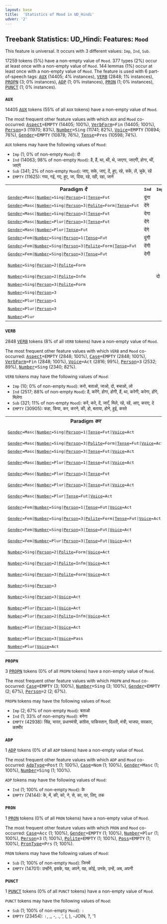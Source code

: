 ```yaml
---
layout: base
title:  'Statistics of Mood in UD_Hindi'
udver: '2'
---
```


## Treebank Statistics: UD_Hindi: Features: `Mood`

This feature is universal.
It occurs with 3 different values: `Imp`, `Ind`, `Sub`.

17259 tokens (5%) have a non-empty value of `Mood`.
377 types (2%) occur at least once with a non-empty value of `Mood`.
144 lemmas (1%) occur at least once with a non-empty value of `Mood`.
The feature is used with 6 part-of-speech tags: <tt><a href="hi-pos-AUX.html">AUX</a></tt> (14405; 4% instances), <tt><a href="hi-pos-VERB.html">VERB</a></tt> (2848; 1% instances), <tt><a href="hi-pos-PROPN.html">PROPN</a></tt> (3; 0% instances), <tt><a href="hi-pos-ADP.html">ADP</a></tt> (1; 0% instances), <tt><a href="hi-pos-PRON.html">PRON</a></tt> (1; 0% instances), <tt><a href="hi-pos-PUNCT.html">PUNCT</a></tt> (1; 0% instances).

### `AUX`

14405 <tt><a href="hi-pos-AUX.html">AUX</a></tt> tokens (55% of all `AUX` tokens) have a non-empty value of `Mood`.

The most frequent other feature values with which `AUX` and `Mood` co-occurred: <tt><a href="hi-feat-Aspect.html">Aspect</a></tt><tt>=EMPTY</tt> (14405; 100%), <tt><a href="hi-feat-VerbForm.html">VerbForm</a></tt><tt>=Fin</tt> (14405; 100%), <tt><a href="hi-feat-Person.html">Person</a></tt><tt>=3</tt> (11970; 83%), <tt><a href="hi-feat-Number.html">Number</a></tt><tt>=Sing</tt> (11741; 82%), <tt><a href="hi-feat-Voice.html">Voice</a></tt><tt>=EMPTY</tt> (10894; 76%), <tt><a href="hi-feat-Gender.html">Gender</a></tt><tt>=EMPTY</tt> (10878; 76%), <tt><a href="hi-feat-Tense.html">Tense</a></tt><tt>=Pres</tt> (10598; 74%).

`AUX` tokens may have the following values of `Mood`:

* `Imp` (1; 0% of non-empty `Mood`): दो
* `Ind` (14063; 98% of non-empty `Mood`): है, हैं, था, थी, थे, जाएगा, जाएगी, होगा, थीं, जाएंगे
* `Sub` (341; 2% of non-empty `Mood`): जाए, सके, जाएं, दें, हुए, रहे, सकें, लें, चुके, रहें
* `EMPTY` (11625): गया, गई, गए, हुए, जा, दिया, रहे, रही, रहा, जाने

<table>
  <tr><th>Paradigm <i>दे</i></th><th><tt>Ind</tt></th><th><tt>Imp</tt></th><th><tt>Sub</tt></th></tr>
  <tr><td><tt><tt><a href="hi-feat-Gender.html">Gender</a></tt><tt>=Masc</tt>|<tt><a href="hi-feat-Number.html">Number</a></tt><tt>=Sing</tt>|<tt><a href="hi-feat-Person.html">Person</a></tt><tt>=1</tt>|<tt><a href="hi-feat-Tense.html">Tense</a></tt><tt>=Fut</tt></tt></td><td>दूंगा</td><td></td><td></td></tr>
  <tr><td><tt><tt><a href="hi-feat-Gender.html">Gender</a></tt><tt>=Masc</tt>|<tt><a href="hi-feat-Number.html">Number</a></tt><tt>=Sing</tt>|<tt><a href="hi-feat-Person.html">Person</a></tt><tt>=3</tt>|<tt><a href="hi-feat-Polite.html">Polite</a></tt><tt>=Form</tt>|<tt><a href="hi-feat-Tense.html">Tense</a></tt><tt>=Fut</tt></tt></td><td>देंगे</td><td></td><td></td></tr>
  <tr><td><tt><tt><a href="hi-feat-Gender.html">Gender</a></tt><tt>=Masc</tt>|<tt><a href="hi-feat-Number.html">Number</a></tt><tt>=Sing</tt>|<tt><a href="hi-feat-Person.html">Person</a></tt><tt>=3</tt>|<tt><a href="hi-feat-Tense.html">Tense</a></tt><tt>=Fut</tt></tt></td><td>देगा</td><td></td><td></td></tr>
  <tr><td><tt><tt><a href="hi-feat-Gender.html">Gender</a></tt><tt>=Masc</tt>|<tt><a href="hi-feat-Number.html">Number</a></tt><tt>=Plur</tt>|<tt><a href="hi-feat-Person.html">Person</a></tt><tt>=3</tt>|<tt><a href="hi-feat-Tense.html">Tense</a></tt><tt>=Fut</tt></tt></td><td>देंगे</td><td></td><td></td></tr>
  <tr><td><tt><tt><a href="hi-feat-Gender.html">Gender</a></tt><tt>=Masc</tt>|<tt><a href="hi-feat-Number.html">Number</a></tt><tt>=Plur</tt>|<tt><a href="hi-feat-Tense.html">Tense</a></tt><tt>=Fut</tt></tt></td><td>देंगे</td><td></td><td></td></tr>
  <tr><td><tt><tt><a href="hi-feat-Gender.html">Gender</a></tt><tt>=Fem</tt>|<tt><a href="hi-feat-Number.html">Number</a></tt><tt>=Sing</tt>|<tt><a href="hi-feat-Person.html">Person</a></tt><tt>=1</tt>|<tt><a href="hi-feat-Tense.html">Tense</a></tt><tt>=Fut</tt></tt></td><td>दूंगी</td><td></td><td></td></tr>
  <tr><td><tt><tt><a href="hi-feat-Gender.html">Gender</a></tt><tt>=Fem</tt>|<tt><a href="hi-feat-Number.html">Number</a></tt><tt>=Sing</tt>|<tt><a href="hi-feat-Person.html">Person</a></tt><tt>=3</tt>|<tt><a href="hi-feat-Polite.html">Polite</a></tt><tt>=Form</tt>|<tt><a href="hi-feat-Tense.html">Tense</a></tt><tt>=Fut</tt></tt></td><td>देंगी</td><td></td><td></td></tr>
  <tr><td><tt><tt><a href="hi-feat-Gender.html">Gender</a></tt><tt>=Fem</tt>|<tt><a href="hi-feat-Number.html">Number</a></tt><tt>=Sing</tt>|<tt><a href="hi-feat-Person.html">Person</a></tt><tt>=3</tt>|<tt><a href="hi-feat-Tense.html">Tense</a></tt><tt>=Fut</tt></tt></td><td>देगी</td><td></td><td></td></tr>
  <tr><td><tt><tt><a href="hi-feat-Number.html">Number</a></tt><tt>=Sing</tt>|<tt><a href="hi-feat-Person.html">Person</a></tt><tt>=2</tt>|<tt><a href="hi-feat-Polite.html">Polite</a></tt><tt>=Form</tt></tt></td><td></td><td></td><td>दीजिए, दें</td></tr>
  <tr><td><tt><tt><a href="hi-feat-Number.html">Number</a></tt><tt>=Sing</tt>|<tt><a href="hi-feat-Person.html">Person</a></tt><tt>=2</tt>|<tt><a href="hi-feat-Polite.html">Polite</a></tt><tt>=Infm</tt></tt></td><td></td><td>दो</td><td></td></tr>
  <tr><td><tt><tt><a href="hi-feat-Number.html">Number</a></tt><tt>=Sing</tt>|<tt><a href="hi-feat-Person.html">Person</a></tt><tt>=3</tt>|<tt><a href="hi-feat-Polite.html">Polite</a></tt><tt>=Form</tt></tt></td><td></td><td></td><td>दें</td></tr>
  <tr><td><tt><tt><a href="hi-feat-Number.html">Number</a></tt><tt>=Sing</tt>|<tt><a href="hi-feat-Person.html">Person</a></tt><tt>=3</tt></tt></td><td></td><td></td><td>दें, दे</td></tr>
  <tr><td><tt><tt><a href="hi-feat-Number.html">Number</a></tt><tt>=Plur</tt>|<tt><a href="hi-feat-Person.html">Person</a></tt><tt>=1</tt></tt></td><td></td><td></td><td>दें</td></tr>
  <tr><td><tt><tt><a href="hi-feat-Number.html">Number</a></tt><tt>=Plur</tt>|<tt><a href="hi-feat-Person.html">Person</a></tt><tt>=3</tt></tt></td><td></td><td></td><td>दें</td></tr>
  <tr><td><tt><tt><a href="hi-feat-Number.html">Number</a></tt><tt>=Plur</tt></tt></td><td></td><td></td><td>दें</td></tr>
</table>

### `VERB`

2848 <tt><a href="hi-pos-VERB.html">VERB</a></tt> tokens (8% of all `VERB` tokens) have a non-empty value of `Mood`.

The most frequent other feature values with which `VERB` and `Mood` co-occurred: <tt><a href="hi-feat-Aspect.html">Aspect</a></tt><tt>=EMPTY</tt> (2848; 100%), <tt><a href="hi-feat-Case.html">Case</a></tt><tt>=EMPTY</tt> (2848; 100%), <tt><a href="hi-feat-VerbForm.html">VerbForm</a></tt><tt>=Fin</tt> (2848; 100%), <tt><a href="hi-feat-Voice.html">Voice</a></tt><tt>=Act</tt> (2816; 99%), <tt><a href="hi-feat-Person.html">Person</a></tt><tt>=3</tt> (2532; 89%), <tt><a href="hi-feat-Number.html">Number</a></tt><tt>=Sing</tt> (2340; 82%).

`VERB` tokens may have the following values of `Mood`:

* `Imp` (10; 0% of non-empty `Mood`): करो, बताओ, जाओ, दो, बचाओ, लो
* `Ind` (2517; 88% of non-empty `Mood`): है, करेंगे, होगा, होगी, हैं, था, करेगी, करेगा, होंगे, मिलेगा
* `Sub` (321; 11% of non-empty `Mood`): करें, करे, दें, जाएँ, मिले, रहे, रहें, आए, कराए, दे
* `EMPTY` (30905): कहा, किया, कर, करने, की, हो, बताया, होने, हुई, करते

<table>
  <tr><th>Paradigm <i>कर</i></th><th><tt>Ind</tt></th><th><tt>Imp</tt></th><th><tt>Sub</tt></th></tr>
  <tr><td><tt><tt><a href="hi-feat-Gender.html">Gender</a></tt><tt>=Masc</tt>|<tt><a href="hi-feat-Number.html">Number</a></tt><tt>=Sing</tt>|<tt><a href="hi-feat-Person.html">Person</a></tt><tt>=1</tt>|<tt><a href="hi-feat-Tense.html">Tense</a></tt><tt>=Fut</tt>|<tt><a href="hi-feat-Voice.html">Voice</a></tt><tt>=Act</tt></tt></td><td>करूंगा, करूँगा</td><td></td><td></td></tr>
  <tr><td><tt><tt><a href="hi-feat-Gender.html">Gender</a></tt><tt>=Masc</tt>|<tt><a href="hi-feat-Number.html">Number</a></tt><tt>=Sing</tt>|<tt><a href="hi-feat-Person.html">Person</a></tt><tt>=3</tt>|<tt><a href="hi-feat-Polite.html">Polite</a></tt><tt>=Form</tt>|<tt><a href="hi-feat-Tense.html">Tense</a></tt><tt>=Fut</tt>|<tt><a href="hi-feat-Voice.html">Voice</a></tt><tt>=Act</tt></tt></td><td>करेंगे</td><td></td><td></td></tr>
  <tr><td><tt><tt><a href="hi-feat-Gender.html">Gender</a></tt><tt>=Masc</tt>|<tt><a href="hi-feat-Number.html">Number</a></tt><tt>=Sing</tt>|<tt><a href="hi-feat-Person.html">Person</a></tt><tt>=3</tt>|<tt><a href="hi-feat-Tense.html">Tense</a></tt><tt>=Fut</tt>|<tt><a href="hi-feat-Voice.html">Voice</a></tt><tt>=Act</tt></tt></td><td>करेगा</td><td></td><td></td></tr>
  <tr><td><tt><tt><a href="hi-feat-Gender.html">Gender</a></tt><tt>=Masc</tt>|<tt><a href="hi-feat-Number.html">Number</a></tt><tt>=Plur</tt>|<tt><a href="hi-feat-Person.html">Person</a></tt><tt>=1</tt>|<tt><a href="hi-feat-Tense.html">Tense</a></tt><tt>=Fut</tt>|<tt><a href="hi-feat-Voice.html">Voice</a></tt><tt>=Act</tt></tt></td><td>करेंगे, करेगें</td><td></td><td></td></tr>
  <tr><td><tt><tt><a href="hi-feat-Gender.html">Gender</a></tt><tt>=Masc</tt>|<tt><a href="hi-feat-Number.html">Number</a></tt><tt>=Plur</tt>|<tt><a href="hi-feat-Person.html">Person</a></tt><tt>=3</tt>|<tt><a href="hi-feat-Tense.html">Tense</a></tt><tt>=Fut</tt></tt></td><td>करेंगे</td><td></td><td></td></tr>
  <tr><td><tt><tt><a href="hi-feat-Gender.html">Gender</a></tt><tt>=Masc</tt>|<tt><a href="hi-feat-Number.html">Number</a></tt><tt>=Plur</tt>|<tt><a href="hi-feat-Person.html">Person</a></tt><tt>=3</tt>|<tt><a href="hi-feat-Tense.html">Tense</a></tt><tt>=Fut</tt>|<tt><a href="hi-feat-Voice.html">Voice</a></tt><tt>=Act</tt></tt></td><td>करेंगे, करवाएंगे</td><td></td><td></td></tr>
  <tr><td><tt><tt><a href="hi-feat-Gender.html">Gender</a></tt><tt>=Masc</tt>|<tt><a href="hi-feat-Number.html">Number</a></tt><tt>=Plur</tt>|<tt><a href="hi-feat-Tense.html">Tense</a></tt><tt>=Fut</tt>|<tt><a href="hi-feat-Voice.html">Voice</a></tt><tt>=Act</tt></tt></td><td>करेंगे</td><td></td><td></td></tr>
  <tr><td><tt><tt><a href="hi-feat-Gender.html">Gender</a></tt><tt>=Fem</tt>|<tt><a href="hi-feat-Number.html">Number</a></tt><tt>=Sing</tt>|<tt><a href="hi-feat-Person.html">Person</a></tt><tt>=1</tt>|<tt><a href="hi-feat-Tense.html">Tense</a></tt><tt>=Fut</tt>|<tt><a href="hi-feat-Voice.html">Voice</a></tt><tt>=Act</tt></tt></td><td>करूँगी, करुंगी</td><td></td><td></td></tr>
  <tr><td><tt><tt><a href="hi-feat-Gender.html">Gender</a></tt><tt>=Fem</tt>|<tt><a href="hi-feat-Number.html">Number</a></tt><tt>=Sing</tt>|<tt><a href="hi-feat-Person.html">Person</a></tt><tt>=3</tt>|<tt><a href="hi-feat-Polite.html">Polite</a></tt><tt>=Form</tt>|<tt><a href="hi-feat-Tense.html">Tense</a></tt><tt>=Fut</tt>|<tt><a href="hi-feat-Voice.html">Voice</a></tt><tt>=Act</tt></tt></td><td>करेंगी</td><td></td><td></td></tr>
  <tr><td><tt><tt><a href="hi-feat-Gender.html">Gender</a></tt><tt>=Fem</tt>|<tt><a href="hi-feat-Number.html">Number</a></tt><tt>=Sing</tt>|<tt><a href="hi-feat-Person.html">Person</a></tt><tt>=3</tt>|<tt><a href="hi-feat-Tense.html">Tense</a></tt><tt>=Fut</tt>|<tt><a href="hi-feat-Voice.html">Voice</a></tt><tt>=Act</tt></tt></td><td>करेगी, करूंगी</td><td></td><td></td></tr>
  <tr><td><tt><tt><a href="hi-feat-Gender.html">Gender</a></tt><tt>=Fem</tt>|<tt><a href="hi-feat-Number.html">Number</a></tt><tt>=Plur</tt>|<tt><a href="hi-feat-Person.html">Person</a></tt><tt>=3</tt>|<tt><a href="hi-feat-Tense.html">Tense</a></tt><tt>=Fut</tt>|<tt><a href="hi-feat-Voice.html">Voice</a></tt><tt>=Act</tt></tt></td><td>करेंगी</td><td></td><td></td></tr>
  <tr><td><tt><tt><a href="hi-feat-Number.html">Number</a></tt><tt>=Sing</tt>|<tt><a href="hi-feat-Person.html">Person</a></tt><tt>=2</tt>|<tt><a href="hi-feat-Polite.html">Polite</a></tt><tt>=Form</tt>|<tt><a href="hi-feat-Voice.html">Voice</a></tt><tt>=Act</tt></tt></td><td></td><td></td><td>करें, कीजिए</td></tr>
  <tr><td><tt><tt><a href="hi-feat-Number.html">Number</a></tt><tt>=Sing</tt>|<tt><a href="hi-feat-Person.html">Person</a></tt><tt>=2</tt>|<tt><a href="hi-feat-Polite.html">Polite</a></tt><tt>=Infm</tt>|<tt><a href="hi-feat-Voice.html">Voice</a></tt><tt>=Act</tt></tt></td><td></td><td>करो</td><td></td></tr>
  <tr><td><tt><tt><a href="hi-feat-Number.html">Number</a></tt><tt>=Sing</tt>|<tt><a href="hi-feat-Person.html">Person</a></tt><tt>=3</tt>|<tt><a href="hi-feat-Polite.html">Polite</a></tt><tt>=Form</tt>|<tt><a href="hi-feat-Voice.html">Voice</a></tt><tt>=Act</tt></tt></td><td></td><td></td><td>करें, करे</td></tr>
  <tr><td><tt><tt><a href="hi-feat-Number.html">Number</a></tt><tt>=Sing</tt>|<tt><a href="hi-feat-Person.html">Person</a></tt><tt>=3</tt></tt></td><td></td><td></td><td>करे</td></tr>
  <tr><td><tt><tt><a href="hi-feat-Number.html">Number</a></tt><tt>=Sing</tt>|<tt><a href="hi-feat-Person.html">Person</a></tt><tt>=3</tt>|<tt><a href="hi-feat-Voice.html">Voice</a></tt><tt>=Act</tt></tt></td><td></td><td></td><td>करे, करें</td></tr>
  <tr><td><tt><tt><a href="hi-feat-Number.html">Number</a></tt><tt>=Plur</tt>|<tt><a href="hi-feat-Person.html">Person</a></tt><tt>=1</tt>|<tt><a href="hi-feat-Voice.html">Voice</a></tt><tt>=Act</tt></tt></td><td></td><td></td><td>करें</td></tr>
  <tr><td><tt><tt><a href="hi-feat-Number.html">Number</a></tt><tt>=Plur</tt>|<tt><a href="hi-feat-Person.html">Person</a></tt><tt>=2</tt>|<tt><a href="hi-feat-Polite.html">Polite</a></tt><tt>=Infm</tt>|<tt><a href="hi-feat-Voice.html">Voice</a></tt><tt>=Act</tt></tt></td><td></td><td>करो</td><td></td></tr>
  <tr><td><tt><tt><a href="hi-feat-Number.html">Number</a></tt><tt>=Plur</tt>|<tt><a href="hi-feat-Person.html">Person</a></tt><tt>=3</tt>|<tt><a href="hi-feat-Voice.html">Voice</a></tt><tt>=Act</tt></tt></td><td></td><td></td><td>करें, करे</td></tr>
  <tr><td><tt><tt><a href="hi-feat-Number.html">Number</a></tt><tt>=Plur</tt>|<tt><a href="hi-feat-Person.html">Person</a></tt><tt>=3</tt>|<tt><a href="hi-feat-Voice.html">Voice</a></tt><tt>=Pass</tt></tt></td><td></td><td></td><td>करें</td></tr>
  <tr><td><tt><tt><a href="hi-feat-Number.html">Number</a></tt><tt>=Plur</tt>|<tt><a href="hi-feat-Voice.html">Voice</a></tt><tt>=Act</tt></tt></td><td></td><td></td><td>करें</td></tr>
</table>

### `PROPN`

3 <tt><a href="hi-pos-PROPN.html">PROPN</a></tt> tokens (0% of all `PROPN` tokens) have a non-empty value of `Mood`.

The most frequent other feature values with which `PROPN` and `Mood` co-occurred: <tt><a href="hi-feat-Case.html">Case</a></tt><tt>=EMPTY</tt> (3; 100%), <tt><a href="hi-feat-Number.html">Number</a></tt><tt>=Sing</tt> (3; 100%), <tt><a href="hi-feat-Gender.html">Gender</a></tt><tt>=EMPTY</tt> (2; 67%), <tt><a href="hi-feat-Person.html">Person</a></tt><tt>=2</tt> (2; 67%).

`PROPN` tokens may have the following values of `Mood`:

* `Imp` (2; 67% of non-empty `Mood`): बताओ
* `Ind` (1; 33% of non-empty `Mood`): बनेगा
* `EMPTY` (42938): सिंह, भारत, प्रधानमंत्री, कांग्रेस, पाकिस्तान, दिल्ली, मंत्री, भाजपा, सरकार, कश्मीर

### `ADP`

1 <tt><a href="hi-pos-ADP.html">ADP</a></tt> tokens (0% of all `ADP` tokens) have a non-empty value of `Mood`.

The most frequent other feature values with which `ADP` and `Mood` co-occurred: <tt><a href="hi-feat-AdpType.html">AdpType</a></tt><tt>=Post</tt> (1; 100%), <tt><a href="hi-feat-Case.html">Case</a></tt><tt>=Nom</tt> (1; 100%), <tt><a href="hi-feat-Gender.html">Gender</a></tt><tt>=Masc</tt> (1; 100%), <tt><a href="hi-feat-Number.html">Number</a></tt><tt>=Sing</tt> (1; 100%).

`ADP` tokens may have the following values of `Mood`:

* `Ind` (1; 100% of non-empty `Mood`): के
* `EMPTY` (74144): के, में, की, को, ने, से, का, पर, लिए, तक

### `PRON`

1 <tt><a href="hi-pos-PRON.html">PRON</a></tt> tokens (0% of all `PRON` tokens) have a non-empty value of `Mood`.

The most frequent other feature values with which `PRON` and `Mood` co-occurred: <tt><a href="hi-feat-Case.html">Case</a></tt><tt>=Acc</tt> (1; 100%), <tt><a href="hi-feat-Gender.html">Gender</a></tt><tt>=EMPTY</tt> (1; 100%), <tt><a href="hi-feat-Number.html">Number</a></tt><tt>=Plur</tt> (1; 100%), <tt><a href="hi-feat-Person.html">Person</a></tt><tt>=3</tt> (1; 100%), <tt><a href="hi-feat-Polite.html">Polite</a></tt><tt>=EMPTY</tt> (1; 100%), <tt><a href="hi-feat-Poss.html">Poss</a></tt><tt>=EMPTY</tt> (1; 100%), <tt><a href="hi-feat-PronType.html">PronType</a></tt><tt>=Prs</tt> (1; 100%).

`PRON` tokens may have the following values of `Mood`:

* `Sub` (1; 100% of non-empty `Mood`): जिनमें
* `EMPTY` (14701): उन्होंने, इसके, यह, अपने, वह, कोई, उनके, उन्हें, अब, अपनी

### `PUNCT`

1 <tt><a href="hi-pos-PUNCT.html">PUNCT</a></tt> tokens (0% of all `PUNCT` tokens) have a non-empty value of `Mood`.

`PUNCT` tokens may have the following values of `Mood`:

* `Sub` (1; 100% of non-empty `Mood`): ।
* `EMPTY` (23454): ।, ,, -, ., ', (, ), -JOIN, ?, '1

